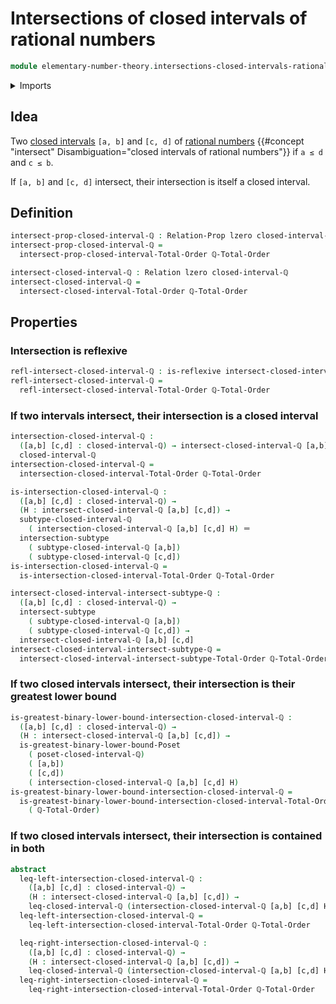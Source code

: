 # Intersections of closed intervals of rational numbers

```agda
module elementary-number-theory.intersections-closed-intervals-rational-numbers where
```

<details><summary>Imports</summary>

```agda
open import elementary-number-theory.closed-intervals-rational-numbers
open import elementary-number-theory.decidable-total-order-rational-numbers
open import elementary-number-theory.poset-closed-intervals-rational-numbers

open import foundation.binary-relations
open import foundation.identity-types
open import foundation.intersections-subtypes
open import foundation.universe-levels

open import order-theory.greatest-lower-bounds-posets
open import order-theory.intersections-closed-intervals-total-orders
```

</details>

## Idea

Two
[closed intervals](elementary-number-theory.closed-intervals-rational-numbers.md)
`[a, b]` and `[c, d]` of
[rational numbers](elementary-number-theory.rational-numbers.md)
{{#concept "intersect" Disambiguation="closed intervals of rational numbers"}}
if `a ≤ d` and `c ≤ b`.

If `[a, b]` and `[c, d]` intersect, their intersection is itself a closed
interval.

## Definition

```agda
intersect-prop-closed-interval-ℚ : Relation-Prop lzero closed-interval-ℚ
intersect-prop-closed-interval-ℚ =
  intersect-prop-closed-interval-Total-Order ℚ-Total-Order

intersect-closed-interval-ℚ : Relation lzero closed-interval-ℚ
intersect-closed-interval-ℚ =
  intersect-closed-interval-Total-Order ℚ-Total-Order
```

## Properties

### Intersection is reflexive

```agda
refl-intersect-closed-interval-ℚ : is-reflexive intersect-closed-interval-ℚ
refl-intersect-closed-interval-ℚ =
  refl-intersect-closed-interval-Total-Order ℚ-Total-Order
```

### If two intervals intersect, their intersection is a closed interval

```agda
intersection-closed-interval-ℚ :
  ([a,b] [c,d] : closed-interval-ℚ) → intersect-closed-interval-ℚ [a,b] [c,d] →
  closed-interval-ℚ
intersection-closed-interval-ℚ =
  intersection-closed-interval-Total-Order ℚ-Total-Order

is-intersection-closed-interval-ℚ :
  ([a,b] [c,d] : closed-interval-ℚ) →
  (H : intersect-closed-interval-ℚ [a,b] [c,d]) →
  subtype-closed-interval-ℚ
    ( intersection-closed-interval-ℚ [a,b] [c,d] H) ＝
  intersection-subtype
    ( subtype-closed-interval-ℚ [a,b])
    ( subtype-closed-interval-ℚ [c,d])
is-intersection-closed-interval-ℚ =
  is-intersection-closed-interval-Total-Order ℚ-Total-Order

intersect-closed-interval-intersect-subtype-ℚ :
  ([a,b] [c,d] : closed-interval-ℚ) →
  intersect-subtype
    ( subtype-closed-interval-ℚ [a,b])
    ( subtype-closed-interval-ℚ [c,d]) →
  intersect-closed-interval-ℚ [a,b] [c,d]
intersect-closed-interval-intersect-subtype-ℚ =
  intersect-closed-interval-intersect-subtype-Total-Order ℚ-Total-Order
```

### If two closed intervals intersect, their intersection is their greatest lower bound

```agda
is-greatest-binary-lower-bound-intersection-closed-interval-ℚ :
  ([a,b] [c,d] : closed-interval-ℚ) →
  (H : intersect-closed-interval-ℚ [a,b] [c,d]) →
  is-greatest-binary-lower-bound-Poset
    ( poset-closed-interval-ℚ)
    ( [a,b])
    ( [c,d])
    ( intersection-closed-interval-ℚ [a,b] [c,d] H)
is-greatest-binary-lower-bound-intersection-closed-interval-ℚ =
  is-greatest-binary-lower-bound-intersection-closed-interval-Total-Order
    ( ℚ-Total-Order)
```

### If two closed intervals intersect, their intersection is contained in both

```agda
abstract
  leq-left-intersection-closed-interval-ℚ :
    ([a,b] [c,d] : closed-interval-ℚ) →
    (H : intersect-closed-interval-ℚ [a,b] [c,d]) →
    leq-closed-interval-ℚ (intersection-closed-interval-ℚ [a,b] [c,d] H) [a,b]
  leq-left-intersection-closed-interval-ℚ =
    leq-left-intersection-closed-interval-Total-Order ℚ-Total-Order

  leq-right-intersection-closed-interval-ℚ :
    ([a,b] [c,d] : closed-interval-ℚ) →
    (H : intersect-closed-interval-ℚ [a,b] [c,d]) →
    leq-closed-interval-ℚ (intersection-closed-interval-ℚ [a,b] [c,d] H) [c,d]
  leq-right-intersection-closed-interval-ℚ =
    leq-right-intersection-closed-interval-Total-Order ℚ-Total-Order
```
